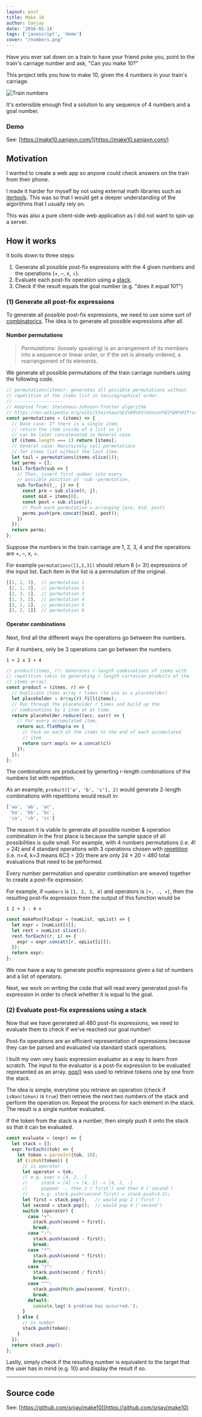```yaml
---
layout: post
title: Make 10
author: Sanjay
date: '2016-01-14'
tags: ['javascript', 'demo']
cover: "/numbers.png"
---
```


Have you ever sat down on a train to have your friend poke you, point to the train's carriage number and ask, "Can you make 10?"

This project tells you how to make 10, given the 4 numbers in your train's carriage.

![Train numbers](/numbers.png)

It's extensible enough find a solution to any sequence of 4 numbers and a goal number.

### Demo

See: [https://make10.sanjayn.com/](https://make10.sanjayn.com/)

## Motivation

I wanted to create a web app so anyone could check answers on the train from their phone.

I made it harder for myself by not using external math libraries such as [itertools](https://docs.python.org/3/library/itertools.html). This was so that I would get a deeper understanding of the algorithms that I usually rely on.

This was also a pure client-side web application as I did not want to spin up a server.

## How it works

It boils down to three steps:

1. Generate all possible post-fix expressions with the 4 given numbers and the operations (+, –, x, ÷).
2. Evaluate each post-fix operation using a [stack](https://en.wikipedia.org/wiki/Stack_(abstract_data_type)).
3. Check if the result equals the goal number (e.g. "does it equal 10?")

### (1) Generate all post-fix expressions

To generate all possible post-fix expressions, we need to use some sort of [combinatorics](https://en.wikipedia.org/wiki/Combinatorics). The idea is to generate all possible expressions after all.

#### Number permutations

> *Permutations*: (loosely speaking) is an arrangement of its members into a sequence or linear order, or if the set is already ordered, a rearrangement of its elements.

We generate all possible permutations of the train carriage numbers using the following code.

```javascript
// permutations(items): generates all possible permutations without
// repetition of the items list in lexicographical order.
// ------------------
// Adapted from: Steinhaus-Johnson-Trotter algorithm
// https://en.wikipedia.org/wiki/Steinhaus%E2%80%93Johnson%E2%80%93Trotter_algorithm
const permutations = (items) => {
  // Base case: If there is a single item,
  // return the item inside of a list so it
  // can be later concatenated in General case.
  if (items.length === 1) return [items];
  // General case: Recursively call permutations
  // for items list without the last item.
  let tail = permutations(items.slice(1));
  let perms = [];
  tail.forEach(sub => {
    // Then, insert first number into every
    // possible position of 'sub'-permutation.
    sub.forEach((_, j) => {
      const pre = sub.slice(0, j);
      const mid = items[0];
      const post = sub.slice(j);
      // Push each permutation = arranging [pre, mid, post]
      perms.push(pre.concat([mid], post));
    })
  });
  return perms;
};
```

Suppose the numbers in the train carriage are 1, 2, 3, 4 and the operations are +, –, x, ÷.

For example `permutations([1,2,3])` should return 6 (= 3!) expressions of the input list. Each item in the list is a permutation of the original.

```javascript
[[1, 2, 3],  // permutation 1
 [2, 1, 3],  // permutation 2
 [2, 3, 1],  // permutation 3
 [1, 3, 2],  // permutation 4
 [3, 1, 2],  // permutation 5
 [3, 2, 1]]  // permutation 6
```

#### Operator combinations

Next, find all the different ways the operations go between the numbers.

For 4 numbers, only be 3 operations can go between the numbers.

```text
1 + 2 x 3 + 4
```

```javascript
// product(items, r): Generates r-length combinations of items with
// repetition (akin to generating r-length cartesian products of the
// items array).
const product = (items, r) => {
  // Duplicate items array r times (to use as a placeholder)
  let placeholder = Array(r).fill(items);
  // Run through the placeholder r times and build up the
  // combinations by 1 item at at time.
  return placeholder.reduce((acc, curr) => {
    // For every accumulated item,
    return acc.flatMap(a => {
      // Tack on each of the items to the end of each accumulated
      // item
      return curr.map(c => a.concat(c))
    });
  });
};
```

The combinations are produced by generting r-length combinations of the numbers list with repetition.

As an example, `product(['a', 'b', 'c'], 2)` would generate 2-length combinations with repetitions would result in:

```javascript
['aa', 'ab', 'ac',
 'ba', 'bb', 'bc',
 'ca', 'cb', 'cc']
```

The reason it is viable to generate all possible number & operation combination in the first place is because the sample space of all possibilities is quite small. For example, with 4 numbers permutations (i.e. 4! = 24) and 4 standard operations with 3 operations chosen with  [repetition](https://en.wikipedia.org/wiki/Combination#Number_of_combinations_with_repetition) (i.e. n=4, k=3 means 6C3 = 20) there are only 24 × 20 = 480  total evaluations that need to be performed.

Every number permutation and operator combination are weaved together to create a post-fix expression.

For example, if `numbers` is `[1, 2, 3, 4]` and operators is `[+, -, ×]`, then the resulting post-fix expression from the output of this function would be

```1 2 + 3 - 4 ×```

```javascript
const makePostFixExpr = (numList, opList) => {
  let expr = [numList[0]];
  let rest = numList.slice(1);
  rest.forEach((r, i) => {
    expr = expr.concat([r, opList[i]]);
  });
  return expr;
};
```

We now have a way to generate postfix expressions given a list of numbers and a list of operators.

Next, we work on writing the code that will read every generated post-fix expression in order to check whether it is equal to the goal.

### (2) Evaluate post-fix expressions using a stack

Now that we have generated all 480 post-fix expressions, we need to evaluate them to check if we've reached our goal number!

Post-fix operations are an efficient representation of expressions because they can be parsed and evaluated via standard stack operations.

I built my own very basic expression evaluator as a way to learn from scratch. The input to the evaluator is a post-fix expression to be evaluated represented as an array. [pop()](https://developer.mozilla.org/en-US/docs/Web/JavaScript/Reference/Global_Objects/Array/pop) was used to retrieve tokens one by one from the stack.

The idea is simple, everytime you retrieve an operation (check if `isNan(token)` is `true`) then retrieve the next two numbers of the stack and perform the operation on. Repeat the process for each element in the stack. The result is a single number evaluated.

If the token from the stack is a number, then simply push it onto the stack so that it can be evaluated.

```javascript
const evaluate = (expr) => {
  let stack = [];
  expr.forEach((tok) => {
    let token = parseInt(tok, 10);
    if (isNaN(token)) {
      // is operator
      let operator = tok;
      // e.g. expr = [4, 2, -]
      //     stack = [4] -> [4, 2] -> [4, 2, -]
      //     popped: -, then 2 ('first') and then 4 ('second')
      //     e.g. stack.push(second-first) = stack.push(4-2);
      let first = stack.pop();   // would pop 2 ('first')
      let second = stack.pop();  // would pop 4 ('second')
      switch (operator) {
        case "+":
          stack.push(second + first);
          break;
        case "-":
          stack.push(second - first);
          break;
        case "*":
          stack.push(second * first);
          break;
        case "/":
          stack.push(second / first);
          break;
        case "^":
          stack.push(Math.pow(second, first));
          break;
        default:
          console.log('A problem has occurred.');
      }
    } else {
      // is number
      stack.push(token);
    }
  });
  return stack.pop();
};
```

Lastly, simply check if the resulting number is equivalent to the target that the user has in mind (e.g. 10) and display the result if so.

---

## Source code

See: [https://github.com/snjay/make10](https://github.com/snjay/make10)
